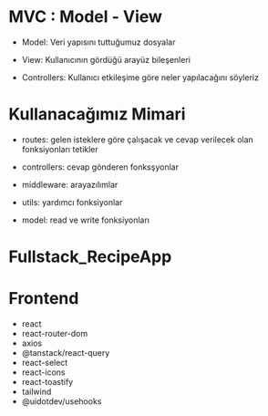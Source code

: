 # MVC : Model - View

- Model: Veri yapısını tuttuğumuz dosyalar

- View: Kullanıcının gördüğü arayüz bileşenleri

- Controllers: Kullanıcı etkileşime göre neler yapılacağını söyleriz

# Kullanacağımız Mimari

- routes: gelen isteklere göre çalışacak ve cevap verilecek olan fonksiyonları tetikler

- controllers: cevap gönderen fonksşyonlar

- middleware: arayazılımlar

- utils: yardımcı fonksiyonlar

- model: read ve write fonksiyonları

# Fullstack_RecipeApp

# Frontend

- react
- react-router-dom
- axios
- @tanstack/react-query
- react-select
- react-icons
- react-toastify
- tailwind
- @uidotdev/usehooks
